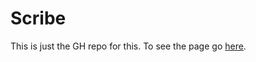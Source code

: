 # Scribe
This is just the GH repo for this. To see the page go [here](http://aashishkoirala.github.io/scribe).
